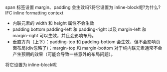 span 标签设置 margin、padding 会生效吗?将它设置为 inline-block呢?为什么?
IFC  inline formatting context 
- 内联元素的 width 和 height 属性不会生效
- padding bottom
  padding-left 和 padding-right 以及 margin-left 和 margin-right 可以生效，并且会影响布局。
- 垂直方向（上下）：padding-top 和 padding-bottom 会生效，但不会影响页面布局(div忽略了)；margin-top 和 margin-bottom 对于纯内联元素通常不会产生预期的效果（可能会导致一些意外的布局问题）。


将它设置为 inline-block呢

